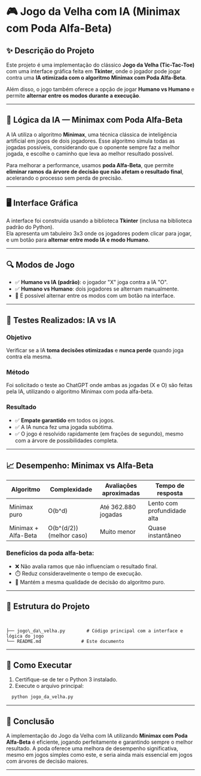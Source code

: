 # 🎮 Jogo da Velha com IA (Minimax com Poda Alfa-Beta)

## ✨ Descrição do Projeto

Este projeto é uma implementação do clássico **Jogo da Velha (Tic-Tac-Toe)** com uma interface gráfica feita em **Tkinter**, onde o jogador pode jogar contra uma **IA otimizada com o algoritmo Minimax com Poda Alfa-Beta**.

Além disso, o jogo também oferece a opção de jogar **Humano vs Humano** e permite **alternar entre os modos durante a execução**.

---

## 🧠 Lógica da IA — Minimax com Poda Alfa-Beta

A IA utiliza o algoritmo **Minimax**, uma técnica clássica de inteligência artificial em jogos de dois jogadores. Esse algoritmo simula todas as jogadas possíveis, considerando que o oponente sempre faz a melhor jogada, e escolhe o caminho que leva ao melhor resultado possível.

Para melhorar a performance, usamos **poda Alfa-Beta**, que permite **eliminar ramos da árvore de decisão que não afetam o resultado final**, acelerando o processo sem perda de precisão.

---

## 🖥️ Interface Gráfica

A interface foi construída usando a biblioteca **Tkinter** (inclusa na biblioteca padrão do Python).  
Ela apresenta um tabuleiro 3x3 onde os jogadores podem clicar para jogar, e um botão para **alternar entre modo IA e modo Humano**.

---

## 🔍 Modos de Jogo

- ✅ **Humano vs IA (padrão)**: o jogador "X" joga contra a IA "O".
- ✅ **Humano vs Humano**: dois jogadores se alternam manualmente.
- 🔄 É possível alternar entre os modos com um botão na interface.

---

## 🧪 Testes Realizados: IA vs IA

### Objetivo
Verificar se a IA **toma decisões otimizadas** e **nunca perde** quando joga contra ela mesma.

### Método
Foi solicitado o teste ao ChatGPT onde ambas as jogadas (X e O) são feitas pela IA, utilizando o algoritmo Minimax com poda alfa-beta.

### Resultado
- ✅ **Empate garantido** em todos os jogos.
- ✅ A IA nunca fez uma jogada subótima.
- ✅ O jogo é resolvido rapidamente (em frações de segundo), mesmo com a árvore de possibilidades completa.

---

## 📈 Desempenho: Minimax vs Alfa-Beta

| Algoritmo         | Complexidade        | Avaliações aproximadas | Tempo de resposta |
|-------------------|---------------------|-------------------------|-------------------|
| Minimax puro      | O(b^d)              | Até 362.880 jogadas     | Lento com profundidade alta |
| Minimax + Alfa-Beta | O(b^(d/2)) (melhor caso) | Muito menor              | Quase instantâneo |

### Benefícios da poda alfa-beta:
- ❌ Não avalia ramos que não influenciam o resultado final.
- ⏱️ Reduz consideravelmente o tempo de execução.
- 🧠 Mantém a mesma qualidade de decisão do algoritmo puro.

---

## 📂 Estrutura do Projeto

```


├── jogo\_da\_velha.py        # Código principal com a interface e lógica do jogo   
└── README.md               # Este documento

````

---

## 🚀 Como Executar

1. Certifique-se de ter o Python 3 instalado.
2. Execute o arquivo principal:

```bash
  python jogo_da_velha.py
````
---

## 📌 Conclusão

A implementação do Jogo da Velha com IA utilizando **Minimax com Poda Alfa-Beta** é eficiente, jogando perfeitamente e garantindo sempre o melhor resultado. A poda oferece uma melhora de desempenho significativa, mesmo em jogos simples como este, e seria ainda mais essencial em jogos com árvores de decisão maiores.

---